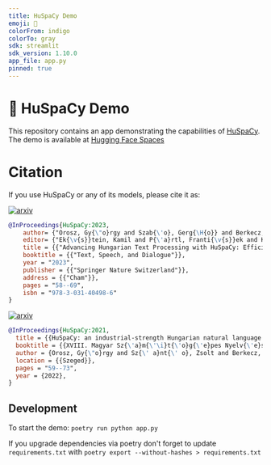 ```yaml
---
title: HuSpaCy Demo
emoji: 🚀
colorFrom: indigo
colorTo: gray
sdk: streamlit
sdk_version: 1.10.0
app_file: app.py
pinned: true
---
```


# 🚀 HuSpaCy Demo

This repository contains an app demonstrating the capabilities of [HuSpaCy](https://github.com/spacy-hu/spacy-hungarian-models). The demo is available at [Hugging Face Spaces](https://huggingface.co/spaces/huspacy/demo)

# Citation

If you use HuSpaCy or any of its models, please cite it as:

[![arxiv](http://img.shields.io/badge/cs.CL-arXiv%3A2308.12635-B31B1B.svg)](https://arxiv.org/abs/2308.12635)

```bibtex
@InProceedings{HuSpaCy:2023,
    author= {"Orosz, Gy{\"o}rgy and Szab{\'o}, Gerg{\H{o}} and Berkecz, P{\'e}ter and Sz{\'a}nt{\'o}, Zsolt and Farkas, Rich{\'a}rd"},
    editor= {"Ek{\v{s}}tein, Kamil and P{\'a}rtl, Franti{\v{s}}ek and Konop{\'i}k, Miloslav"},
    title = {{"Advancing Hungarian Text Processing with HuSpaCy: Efficient and Accurate NLP Pipelines"}},
    booktitle = {{"Text, Speech, and Dialogue"}},
    year = "2023",
    publisher = {{"Springer Nature Switzerland"}},
    address = {{"Cham"}},
    pages = "58--69",
    isbn = "978-3-031-40498-6"
}
```

[![arxiv](http://img.shields.io/badge/cs.CL-arXiv%3A2201.01956-B31B1B.svg)](https://arxiv.org/abs/2201.01956)

```bibtex
@InProceedings{HuSpaCy:2021,
  title = {{HuSpaCy: an industrial-strength Hungarian natural language processing toolkit}},
  booktitle = {{XVIII. Magyar Sz{\'a}m{\'\i}t{\'o}g{\'e}pes Nyelv{\'e}szeti Konferencia}},
  author = {Orosz, Gy{\"o}rgy and Sz{\' a}nt{\' o}, Zsolt and Berkecz, P{\' e}ter and Szab{\' o}, Gerg{\H o} and Farkas, Rich{\' a}rd},
  location = {{Szeged}},
  pages = "59--73",
  year = {2022},
}
```


## Development

To start the demo: `poetry run python app.py`

If you upgrade dependencies via poetry don't forget to update `requirements.txt` with `poetry export --without-hashes > requirements.txt`
